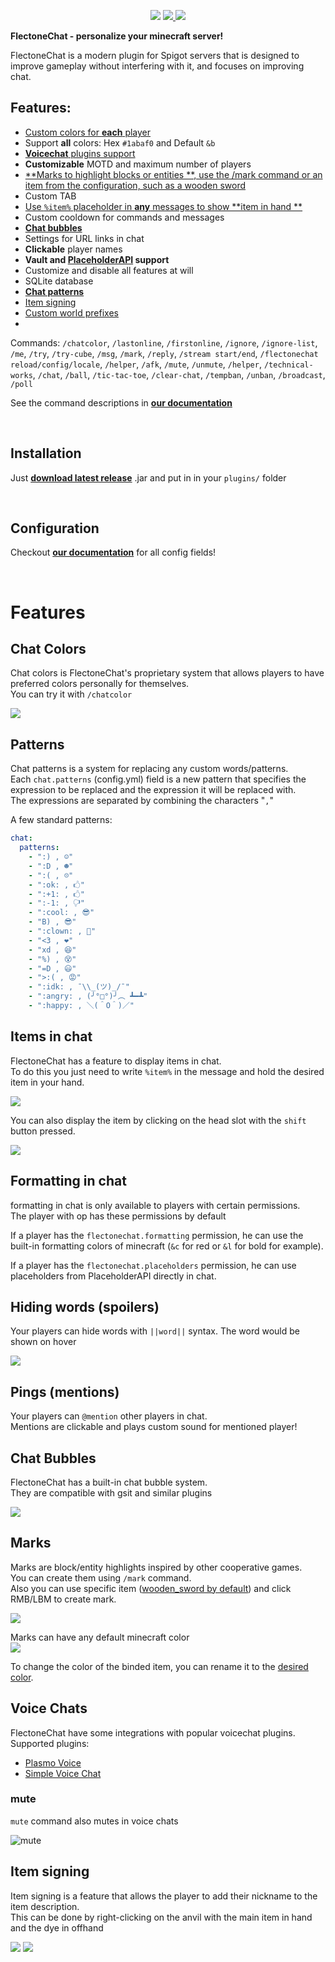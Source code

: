 <p align="center">
 <img src="https://i.imgur.com/odTmiw2.png">
 <a href="https://modrinth.com/plugin/flectonechat">
  <img src="https://chat.flectone.net/assets/getonmodrinth.svg" />
</a>
 <a href="https://www.spigotmc.org/resources/flectonechat.89411/">
   <img src="https://chat.flectone.net/assets/getonspigotmc.svg" />
</a>
</p>

**FlectoneChat - personalize your minecraft server!**

FlectoneChat is a modern plugin for Spigot servers that is designed to improve gameplay without interfering with it, and
focuses on improving chat.

## Features:

- [Custom colors for **each** player](https://chat.flectone.net/features/chatcolors/)
- Support **all** colors: Hex `#1abaf0` and Default `&b`
- [**Voicechat** plugins support](https://chat.flectone.net/integrations/voicechats/)
- **Customizable** MOTD and maximum number of players
- [**Marks to highlight blocks or entities
  **, use the /mark command or an item from the configuration, such as a wooden sword](https://chat.flectone.net/features/mark/)
- Custom TAB
- [Use `%item%` placeholder in **any** messages to show **item in hand
  **](https://chat.flectone.net/features/chat#items-in-chat)
- Custom cooldown for commands and messages
- [**Chat bubbles**](https://chat.flectone.net/features/chatbubbles/)
- Settings for URL links in chat
- **Clickable** player names
- **Vault and [PlaceholderAPI](https://chat.flectone.net/integrations/papi/) support**
- Customize and disable all features at will
- SQLite database
- [**Chat patterns**](https://chat.flectone.net/features/chat#patterns)
- [Item signing](https://chat.flectone.net/features/itemsigning)
- [Custom world prefixes](https://chat.flectone.net/features/worldprefixes)
-
Commands: `/chatcolor`, `/lastonline`, `/firstonline`, `/ignore`, `/ignore-list`, `/me`, `/try`, `/try-cube`, `/msg`, `/mark`, `/reply`, `/stream start/end`, `/flectonechat reload/config/locale`, `/helper`, `/afk`, `/mute`, `/unmute`, `/helper`, `/technical-works`, `/chat`, `/ball`, `/tic-tac-toe`, `/clear-chat`, `/tempban`, `/unban`, `/broadcast`, `/poll`

See the command descriptions in [**our documentation**](https://chat.flectone.net/commands/)

<br/>

## Installation

Just [**download latest release**](https://github.com/Flectone/FlectoneChat/releases) .jar and put in in your `plugins/`
folder

<br/>

## Configuration

Checkout [**our documentation**](https://chat.flectone.net/configuration/) for all config fields!

<br/>

# Features

## Chat Colors

Chat colors is FlectoneChat's proprietary system that allows players to have preferred colors personally for
themselves.  
You can try it with `/chatcolor`

![](https://i.imgur.com/j18BuRO.gif)

## Patterns

Chat patterns is a system for replacing any custom words/patterns.  
Each `chat.patterns` (config.yml) field is a new pattern that specifies the expression to be replaced and the expression
it will be replaced with.  
The expressions are separated by combining the characters "` , `"

A few standard patterns:

```yaml
chat:
  patterns:
    - ":) , ☺"
    - ":D , ☻"
    - ":( , ☹"
    - ":ok: , 🖒"
    - ":+1: , 🖒"
    - ":-1: , 🖓"
    - ":cool: , 😎"
    - "B) , 😎"
    - ":clown: , 🤡"
    - "<3 , ❤"
    - "xd , 😆"
    - "%) , 😵"
    - "=D , 😃"
    - ">:( , 😡"
    - ":idk: , ¯\\_(ツ)_/¯"
    - ":angry: , (╯°□°)╯︵ ┻━┻"
    - ":happy: , ＼(＾O＾)／"
```

## Items in chat

FlectoneChat has a feature to display items in chat.  
To do this you just need to write `%item%` in the message and hold the desired item in your hand.

![](https://i.imgur.com/m26PIre.png)

You can also display the item by clicking on the head slot with the `shift` button pressed.

![](https://i.imgur.com/xN6yvtf.png)

## Formatting in chat

formatting in chat is only available to players with certain permissions.  
The player with op has these permissions by default

If a player has the `flectonechat.formatting` permission, he can use the built-in formatting colors of minecraft (`&c`
for red or `&l` for bold for example).

If a player has the `flectonechat.placeholders` permission, he can use placeholders from PlaceholderAPI directly in
chat.

## Hiding words (spoilers)

Your players can hide words with `||word||` syntax. The word would be shown on hover

![](https://i.imgur.com/2z5nZ6A.gif)

## Pings (mentions)

Your players can `@mention` other players in chat.  
Mentions are clickable and plays custom sound for mentioned player!

## Chat Bubbles

FlectoneChat has a built-in chat bubble system.  
They are compatible with gsit and similar plugins

![](https://i.imgur.com/7zKqJbb.png)

## Marks

Marks are block/entity highlights inspired by other cooperative games.  
You can create them using `/mark` command.  
Also you can use specific item ([wooden_sword by default](../../configuration/#commandmark)) and click RMB/LBM to create
mark.

![](https://i.imgur.com/FNCy6w7.gif)

Marks can have any default minecraft color  
![](https://i.imgur.com/sYsAbV6.png)

To change the color of the binded item, you can rename it to
the [desired color](https://hub.spigotmc.org/javadocs/bukkit/org/bukkit/Color.html).

## Voice Chats

FlectoneChat have some integrations with popular voicechat plugins.  
Supported plugins:

- [Plasmo Voice](https://modrinth.com/plugin/plasmo-voice)
- [Simple Voice Chat](https://modrinth.com/plugin/simple-voice-chat/)

### mute

`mute` command also mutes in voice chats

![mute](https://i.imgur.com/RBADk74.gif)

## Item signing

Item signing is a feature that allows the player to add their nickname to the item description.  
This can be done by right-clicking on the anvil with the main item in hand and the dye in offhand

![](https://i.imgur.com/fcTl9IL.gif)
![](https://i.imgur.com/XrV2DXK.png)

<br/>
<br/>
<br/>

<a href="https://bstats.org/plugin/bukkit/FlectoneChats/16733" rel="noopener nofollow ugc"><img src="https://bstats.org/signatures/bukkit/FlectoneChats.svg" alt=""></a>
